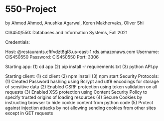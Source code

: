 # 550-Project

by Ahmed Ahmed, Anushka Agarwal, Keren Makhervaks, Oliver Shi

CIS450/550: Databases and Information Systems, Fall 2021

Credentials:

Host: @restaurants.cftfvdzt8gl8.us-east-1.rds.amazonaws.com
Username: CIS450550
Password: CIS450550
Port: 3306

Starting app:
(1) cd app
(2) pip install -r requirements.txt
(3) python API.py

Starting client:
(1) cd client
(2) npm install 
(3) npm start 
Security Protocols:
(1) Created Password hashing using Bcrypt and utf8 encodings for storage of sensitive data 
(2) Enabled CSRF protection using token validation on all requests 
(3) Enabled XSS protection using Content Security Policy to specify trusted origins of loading resources
(4) Secure Cookies by instructing browser to hide cookie content from python code 
(5) Protect against injection attacks by not allowing sending cookies from other sites except in GET requests
